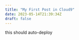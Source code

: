 ```yaml
---
title: "My First Post in Cloud9"
date: 2023-05-14T21:39:34Z
draft: false
---
```

this should auto-deploy
